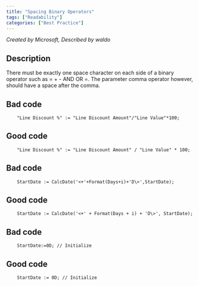 ```yaml
---
title: "Spacing Binary Operators"
tags: ["Readability"]
categories: ["Best Practice"]
---
```


_Created by Microsoft, Described by waldo_

## Description
There must be exactly one space character on each side of a binary operator such as = + - AND OR =. The parameter comma operator however, should have a space after the comma.

## Bad code

```al
    "Line Discount %" := "Line Discount Amount"/"Line Value"*100;  
```      

## Good code

```al
    "Line Discount %" := "Line Discount Amount" / "Line Value" * 100;  
```      

## Bad code

```al
    StartDate := CalcDate('<+'+Format(Days+i)+'D\>',StartDate);  
```      

## Good code

```al
    StartDate := CalcDate('<+' + Format(Days + i) + 'D\>', StartDate);  
```      

## Bad code

```al
    StartDate:=0D; // Initialize  
```
      
## Good code

```al
    StartDate := 0D; // Initialize
```